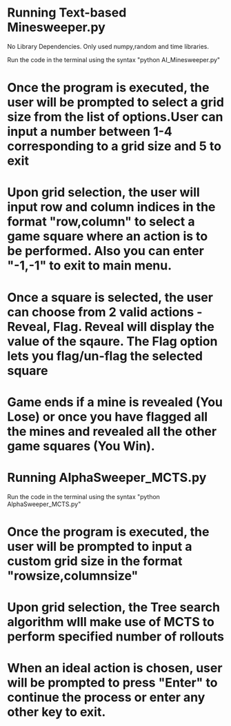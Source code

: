 
# Running Text-based Minesweeper.py
No Library Dependencies.
Only used numpy,random and time libraries.

Run the code in the terminal using the syntax "python AI_Minesweeper.py"

# Once the program is executed, the user will be prompted to select a grid size from the list of options.User can input a number between 1-4 corresponding to a grid size and 5 to   exit
# Upon grid selection, the user will input row and column indices in the format "row,column" to select a game square where an action is to be performed. Also you can enter "-1,-1"   to exit to main menu.
# Once a square is selected, the user can choose from 2 valid actions - Reveal, Flag. Reveal will display the value of the sqaure. The Flag option lets you flag/un-flag the         selected square
# Game ends if a mine is revealed (You Lose) or once you have flagged all the mines and revealed all the other game squares (You Win).

# Running AlphaSweeper_MCTS.py

Run the code in the terminal using the syntax "python AlphaSweeper_MCTS.py"
# Once the program is executed, the user will be prompted to input a custom grid size in the format "rowsize,columnsize"
# Upon grid selection, the Tree search algorithm wlll make use of MCTS to perform specified number of rollouts
# When an ideal action is chosen, user will be prompted to press "Enter" to continue the process or enter any other key to exit.
